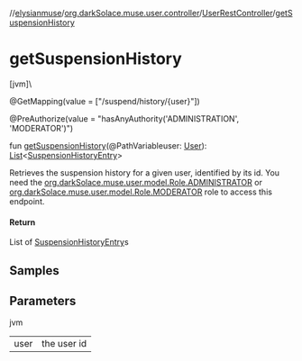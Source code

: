 //[elysianmuse](../../../index.md)/[org.darkSolace.muse.user.controller](../index.md)/[UserRestController](index.md)/[getSuspensionHistory](get-suspension-history.md)

# getSuspensionHistory

[jvm]\

@GetMapping(value = ["/suspend/history/{user}"])

@PreAuthorize(value = "hasAnyAuthority('ADMINISTRATION', 'MODERATOR')")

fun [getSuspensionHistory](get-suspension-history.md)(@PathVariableuser: [User](../../org.darkSolace.muse.user.model/-user/index.md)): [List](https://kotlinlang.org/api/latest/jvm/stdlib/kotlin.collections/-list/index.html)&lt;[SuspensionHistoryEntry](../../org.darkSolace.muse.user.model/-suspension-history-entry/index.md)&gt;

Retrieves the suspension history for a given user, identified by its id. You need the [org.darkSolace.muse.user.model.Role.ADMINISTRATOR](../../org.darkSolace.muse.user.model/-role/-a-d-m-i-n-i-s-t-r-a-t-o-r/index.md) or [org.darkSolace.muse.user.model.Role.MODERATOR](../../org.darkSolace.muse.user.model/-role/-m-o-d-e-r-a-t-o-r/index.md) role to access this endpoint.

#### Return

List of [SuspensionHistoryEntry](../../org.darkSolace.muse.user.model/-suspension-history-entry/index.md)s

## Samples

## Parameters

jvm

| | |
|---|---|
| user | the user id |
